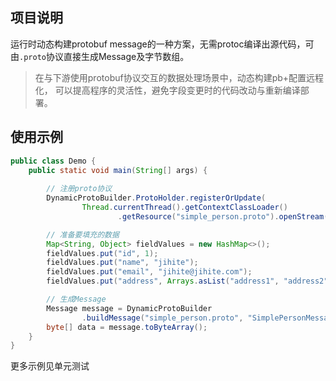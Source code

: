 ## 项目说明

运行时动态构建protobuf message的一种方案，无需protoc编译出源代码，可由`.proto`协议直接生成Message及字节数组。 <br>
> 在与下游使用protobuf协议交互的数据处理场景中，动态构建pb+配置远程化，
> 可以提高程序的灵活性，避免字段变更时的代码改动与重新编译部署。

## 使用示例
```java
public class Demo {
    public static void main(String[] args) {
        
        // 注册proto协议
        DynamicProtoBuilder.ProtoHolder.registerOrUpdate(
                Thread.currentThread().getContextClassLoader()
                        .getResource("simple_person.proto").openStream(), "simple_person.proto");

        // 准备要填充的数据
        Map<String, Object> fieldValues = new HashMap<>();
        fieldValues.put("id", 1);
        fieldValues.put("name", "jihite");
        fieldValues.put("email", "jihite@jihite.com");
        fieldValues.put("address", Arrays.asList("address1", "address2", "address3"));

        // 生成Message
        Message message = DynamicProtoBuilder
                .buildMessage("simple_person.proto", "SimplePersonMessage", fieldValues);
        byte[] data = message.toByteArray();
    }
}
```
更多示例见单元测试
